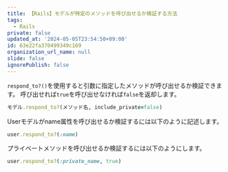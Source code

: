 ```yaml
---
title: 【Rails】モデルが特定のメソッドを呼び出せるか検証する方法
tags:
  - Rails
private: false
updated_at: '2024-05-05T23:54:50+09:00'
id: 63e22fa370499349c169
organization_url_name: null
slide: false
ignorePublish: false
---
```

`respond_to?()`を使用すると引数に指定したメソッドが呼び出せるか検証できます。
呼び出せれば`true`を呼び出せなければ`false`を返却します。

```rb
モデル.respond_to?(メソッド名, include_private=false)
```

Userモデルがname属性を呼び出せるか検証するには以下のように記述します。

```rb
user.respond_to?(:name)
```

プライベートメソッドを呼び出せるか検証するには以下のようにします。

```rb
user.respond_to?(:private_name, true)
```
